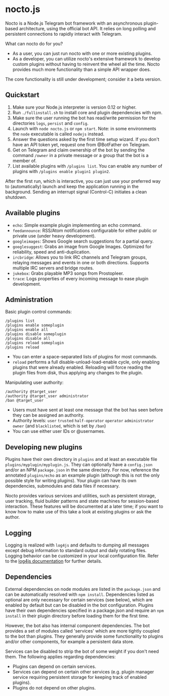 # nocto.js

Nocto is a Node.js Telegram bot framework with an asynchronous plugin-based
architecture, using the official bot API. It relies on long polling and
 persistent connections to rapidly interact with Telegram.

What can nocto do for you?
* As a user, you can just run nocto with one or more existing plugins.
* As a developer, you can utilize nocto's extensive framework to develop
  custom plugins without having to reinvent the wheel all the time. Nocto
  provides much more functionality than a simple API wrapper does.

The core functionality is still under development; consider it a beta version.

## Quickstart

1. Make sure your Node.js interpreter is version 0.12 or higher.
2. Run `./fullinstall.sh` to install core and plugin dependencies with npm.
3. Make sure the user running the bot has read/write permission for the
   directories `logs`, `persist` and `config`.
4. Launch with `node nocto.js` or `npm start`. Note: in some environments
   the `node` executable is called `nodejs` instead.
5. Answer the questions asked by the first time setup wizard. If you don't have
   an API token yet, request one from @BotFather on Telegram.
6. Get on Telegram and claim ownership of the bot by sending the command
   `/owner` in a private message or a group that the bot is a member of.
7. List available plugins with `/plugins list`. You can enable any number of
   plugins with `/plugins enable plugin1 plugin2`.

After the first run, which is interactive, you can just use your preferred way
to (automatically) launch and keep the application running in the background.
Sending an interrupt signal (Control-C) initiates a clean shutdown.

## Available plugins

* `echo`: Simple example plugin implementing an echo command.
* `feedannounce`: RSS/Atom notifications configurable for either public or
  private use (under heavy development).
* `googleimages`: Shows Google search suggestions for a partial query.
* `googlesuggest`: Grabs an image from Google Images. Optimized for reliability,
  speed and anti-duplication.
* `ircbridge`: Allows you to link IRC channels and Telegram groups, relaying
  messages and events in one or both directions. Supports multiple IRC servers
  and bridge routes.
* `jukebox`: Grabs playable MP3 songs from Prostopleer.
* `trace`: Logs properties of every incoming message to ease plugin development. 

## Administration
Basic plugin control commands:
```
/plugins list
/plugins enable someplugin
/plugins enable all
/plugins disable someplugin
/plugins disable all
/plugins reload someplugin
/plugins reload
```
* You can enter a space-separated lists of plugins for most commands.
* `reload` performs a full disable-unload-load-enable cycle, only
  enabling plugins that were already enabled. Reloading will force reading the
  plugin files from disk, thus applying any changes to the plugin.

Manipulating user authority:
```
/authority @target_user
/authority @target_user administrator
/ban @target_user
```
* Users must have sent at least one message that the bot has seen before they
  can be assigned an authority.
* Authority levels: `user` `trusted` `half-operator` `operator` `administrator`
  `owner` (and `blacklisted`, which is set by `/ban`)
* You can use either user IDs or @usernames.

## Developing new plugins

Plugins have their own directory in `plugins` and at least an executable file
`plugins/myplugin/myplugin.js`. They can optionally have a `config.json`
and/or an NPM `package.json` in the same directory. For now, reference the
annotated `plugins/echo` as an example plugin (although this is not the only
possible style for writing plugins). Your plugin can have its own dependencies, 
submodules and data files if necessary.

Nocto provides various services and utilities, such as persistent storage,
user tracking, fluid builder patterns and state machines for session-based
interaction. These features will be documented at a later time; if you want to
 know how to make use of this take a look at existing plugins or ask the author.

## Logging

Logging is realized with `log4js` and defaults to dumping all messages except
debug information to standard output and daily rotating files. Logging behavior
can be customized in your local configuration file. Refer to the [log4js 
documentation][1] for further details.

## Dependencies

External dependencies on node modules are listed in the `package.json` and can
be automatically resolved with `npm install`. Dependencies listed as optional
are only necessary for certain services (see below), which are enabled by
default but can be disabled in the bot configuration. Plugins have their own
dependencies specified in a package.json and require an `npm install` in their
plugin directory before loading them for the first time.

However, the bot also has internal component dependencies. The bot provides a
set of modules called 'services' which are more tightly coupled to the bot than
 plugins. They generally provide some functionality to plugins and/or other
 components, for example a persistent data store.

Services can be disabled to strip the bot of some weight if you don't need them.
The following applies regarding dependencies:

* Plugins can depend on certain services.
* Services can depend on certain other services (e.g. plugin manager service
  requiring persistent storage for keeping track of enabled plugins).
* Plugins do not depend on other plugins.

[1]: https://github.com/nomiddlename/log4js-node#configuration
